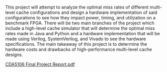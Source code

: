 This project will attempt to analyze the optimal miss rates of different multi-level cache configurations and design a hardware implementation of said configurations to see how they impact power, timing, and utilization on a benchmark FPGA. There will be two main branches of the project which include a high-level cache simulator that will determine the optimal miss rates made in Java and Python and a hardware implementation that will be made using Verilog, SystemVerilog, and Vivado to see the hardware specifications. The main takeaway of this project is to determine the hardware costs and drawbacks of high-performance multi-level cache designs. 

[CDA5106 Final Project Report.pdf](https://github.com/JohnGierlach/Cache_Project/files/11456262/CDA5106.Final.Project.Report.pdf)
